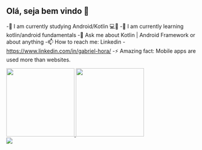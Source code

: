 ## Olá, seja bem vindo 👋

-🔭 I am currently studying Android/Kotlin 💻📱
-🌱 I am currently learning kotlin/android fundamentals
-💬 Ask me about Kotlin | Android Framework or about anything
-📫 How to reach me: Linkedin - https://www.linkedin.com/in/gabriel-hora/
-⚡ Amazing fact: Mobile apps are used more than websites.

<div>
    <a href="https://www.linkedin.com/in/gabriel-hora/">
    <img height="180em" src="https://github-readme-stats.vercel.app/api?username=gabriel-hora&show_icons=true$theme=dark&include_all_commits=true&count_private=true"/>
        <img height="180em" src="https://github-readme-stats.vercel.app/api/top-langs/?username=gabriel-hora&layout=compact&langs_count=16&theme=dark"/>
</div>

<div>
    <a href="https://www.linkedin.com/in/gabriel-hora/" target="_blank"><img src="	https://img.shields.io/badge/LinkedIn-0077B5?style=for-the-badge&logo=linkedin&logoColor=white" target="_blank"></a>
    </div>
